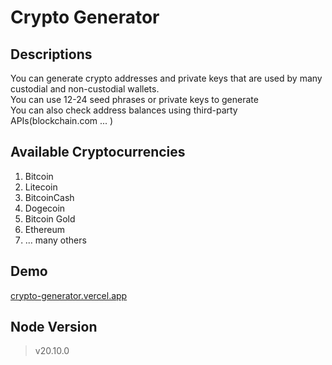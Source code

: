# Crypto Generator

## Descriptions
You can generate crypto addresses and private keys that are used by many custodial and non-custodial wallets.  
You can use 12-24 seed phrases or private keys to generate  
You can also check address balances using third-party APIs(blockchain.com ... )

## Available Cryptocurrencies
1. Bitcoin
2. Litecoin
3. BitcoinCash
4. Dogecoin
5. Bitcoin Gold
6. Ethereum
7. ... many others

## Demo
[crypto-generator.vercel.app](http://crypto-generator.vercel.app)

## Node Version
> v20.10.0
